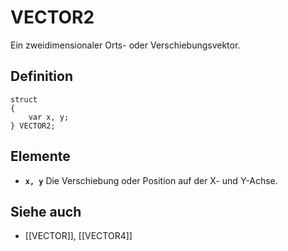 # VECTOR2
Ein zweidimensionaler Orts- oder Verschiebungsvektor.

## Definition

```ack
struct
{
	var x, y;
} VECTOR2;
```

## Elemente
- **`x, y`**
	Die Verschiebung oder Position auf der X- und Y-Achse.

## Siehe auch
- [[VECTOR]], [[VECTOR4]]

